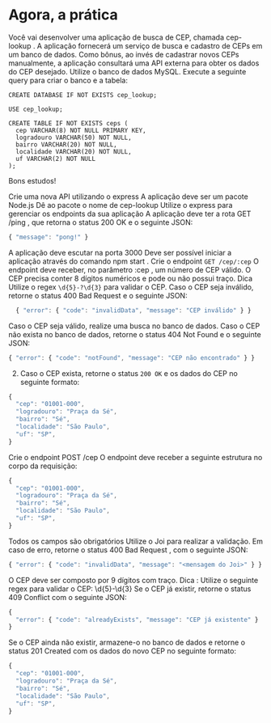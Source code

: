 # Agora, a prática

Você vai desenvolver uma aplicação de busca de CEP, chamada cep-lookup . A aplicação fornecerá um serviço de busca e cadastro de CEPs em um banco de dados. Como bônus, ao invés de cadastrar novos CEPs manualmente, a aplicação consultará uma API externa para obter os dados do CEP desejado.
Utilize o banco de dados MySQL. Execute a seguinte query para criar o banco e a tabela:
```mysql
CREATE DATABASE IF NOT EXISTS cep_lookup;

USE cep_lookup;

CREATE TABLE IF NOT EXISTS ceps (
  cep VARCHAR(8) NOT NULL PRIMARY KEY,
  logradouro VARCHAR(50) NOT NULL,
  bairro VARCHAR(20) NOT NULL,
  localidade VARCHAR(20) NOT NULL,
  uf VARCHAR(2) NOT NULL
);

```
Bons estudos!

Crie uma nova API utilizando o express
A aplicação deve ser um pacote Node.js
Dê ao pacote o nome de cep-lookup
Utilize o express para gerenciar os endpoints da sua aplicação
A aplicação deve ter a rota GET /ping , que retorna o status 200 OK e o seguinte JSON:
```javascript
{ "message": "pong!" }
```
A aplicação deve escutar na porta 3000
Deve ser possível iniciar a aplicação através do comando npm start .
Crie o endpoint `GET /cep/:cep`
O endpoint deve receber, no parâmetro :cep , um número de CEP válido.
O CEP precisa conter 8 dígitos numéricos e pode ou não possui traço.
Dica Utilize o regex `\d{5}-?\d{3}` para validar o CEP.
Caso o CEP seja inválido, retorne o status 400 Bad Request e o seguinte JSON:
```javascript
  { "error": { "code": "invalidData", "message": "CEP inválido" } }
```
Caso o CEP seja válido, realize uma busca no banco de dados.
Caso o CEP não exista no banco de dados, retorne o status 404 Not Found e o seguinte JSON:
```javascript
{ "error": { "code": "notFound", "message": "CEP não encontrado" } }
```
  2. Caso o CEP exista, retorne o status `200 OK` e os dados do CEP no seguinte formato:

```javascript
{
  "cep": "01001-000",
  "logradouro": "Praça da Sé",
  "bairro": "Sé",
  "localidade": "São Paulo",
  "uf": "SP",
}
```
Crie o endpoint POST /cep
O endpoint deve receber a seguinte estrutura no corpo da requisição:
```javascript
{
  "cep": "01001-000",
  "logradouro": "Praça da Sé",
  "bairro": "Sé",
  "localidade": "São Paulo",
  "uf": "SP",
}
```
Todos os campos são obrigatórios
Utilize o Joi para realizar a validação. Em caso de erro, retorne o status 400 Bad Request , com o seguinte JSON:
```javascript
{ "error": { "code": "invalidData", "message": "<mensagem do Joi>" } }
```
O CEP deve ser composto por 9 dígitos com traço.
Dica : Utilize o seguinte regex para validar o CEP: \d{5}-\d{3}
Se o CEP já existir, retorne o status 409 Conflict com o seguinte JSON:
```javascript
{
  "error": { "code": "alreadyExists", "message": "CEP já existente" }
}
```
Se o CEP ainda não existir, armazene-o no banco de dados e retorne o status 201 Created com os dados do novo CEP no seguinte formato:
```javascript
{
  "cep": "01001-000",
  "logradouro": "Praça da Sé",
  "bairro": "Sé",
  "localidade": "São Paulo",
  "uf": "SP",
}
```